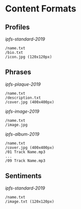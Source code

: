 # Content Formats

## Profiles

_ipfs-standard-2019_

```
/name.txt
/bio.txt
/icon.jpg (120x120px)
```

## Phrases

_ipfs-plaque-2019_

```
/name.txt
/description.txt
/cover.jpg (400x400px)
```

_ipfs-image-2019_

```
/name.txt
/image.jpg
```

_ipfs-album-2019_

```
/name.txt
/cover.jpg (400x400px)
/01 Track Name.mp3
...
/09 Track Name.mp3
```

## Sentiments

_ipfs-standard-2019_

```
/name.txt
/image.txt (120x120px)
```
